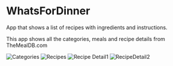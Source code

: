 # WhatsForDinner
App that shows a list of recipes with ingredients and instructions.

This app shows all the categories, meals and recipe details from TheMealDB.com

![Categories](https://user-images.githubusercontent.com/37086236/102289444-8ee0bc00-3ef3-11eb-8b40-70525bd0b138.png)
![Recipes](https://user-images.githubusercontent.com/37086236/102289452-91dbac80-3ef3-11eb-8c73-edef1b70a40c.png)
![Recipe Detail1](https://user-images.githubusercontent.com/37086236/102289457-94d69d00-3ef3-11eb-9c5c-17149b3333c2.png)
![RecipeDetail2](https://user-images.githubusercontent.com/37086236/102289467-9738f700-3ef3-11eb-9a13-79c5e3375ec6.png)

